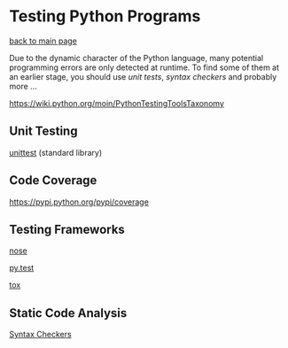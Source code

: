 Testing Python Programs
=======================

[back to main page](../README.md)

Due to the dynamic character of the Python language, many potential programming
errors are only detected at runtime.
To find some of them at an earlier stage, you should use *unit tests*,
*syntax checkers* and probably more ...

https://wiki.python.org/moin/PythonTestingToolsTaxonomy

Unit Testing
------------

[unittest](https://docs.python.org/3.4/library/unittest.html) (standard library)

Code Coverage
-------------

https://pypi.python.org/pypi/coverage

Testing Frameworks
------------------

[nose](https://nose.readthedocs.org/en/latest/)

[py.test](http://pytest.org/latest/)

[tox](http://testrun.org/tox/latest/)

Static Code Analysis
--------------------

[Syntax Checkers](http://nbviewer.ipython.org/urls/raw.github.com/mgeier/python-audio/master/testing/syntax-checkers.ipynb)

<!--
vim:textwidth=80
-->
